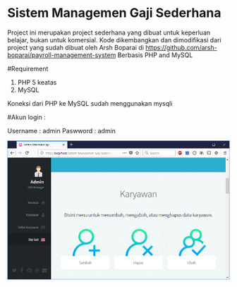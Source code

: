 # Sistem Managemen Gaji Sederhana
Project ini merupakan project sederhana yang dibuat untuk keperluan belajar, bukan untuk komersial.
Kode dikembangkan dan dimodifikasi dari project yang sudah dibuat oleh Arsh Boparai di https://github.com/arsh-boparai/payroll-management-system
Berbasis PHP and MySQL

#Requirement
1. PHP 5 keatas
2. MySQL

Koneksi dari PHP ke MySQL sudah menggunakan mysqli


#Akun login :

Username : admin
Paswword : admin

![Screenshot](screenshot.PNG)
